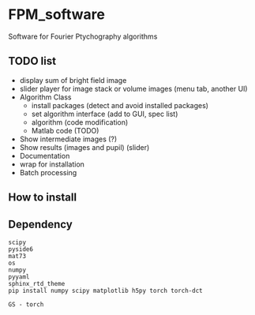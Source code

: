 # FPM_software
 Software for Fourier Ptychography algorithms


## TODO list
- display sum of bright field image
- slider player for image stack or volume images (menu tab, another UI)
- Algorithm Class
    - install packages (detect and avoid installed packages)
    - set algorithm interface (add to GUI, spec list)
    - algorithm (code modification)
    - Matlab code (TODO)
- Show intermediate images (?)
- Show results (images and pupil) (slider)
- Documentation
- wrap for installation
- Batch processing



## How to install

## Dependency
```
scipy
pyside6
mat73
os
numpy
pyyaml
sphinx_rtd_theme
pip install numpy scipy matplotlib h5py torch torch-dct

```

```
GS - torch